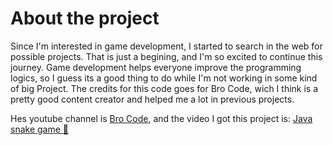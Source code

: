 # About the project
Since I'm interested in game development, I started to search in the web for possible projects. That is just a begining, and I'm so excited to continue this journey.
Game development helps everyone improve the programming logics, so I guess its a good thing to do while I'm not working in some kind of big Project.
The credits for this code goes for Bro Code, wich I think is a pretty good content creator and helped me a lot in previous projects.

Hes youtube channel is [Bro Code](https://www.youtube.com/@BroCodez), and the video I got this project is: [Java snake game 🐍](https://www.youtu.be/bI6e6qjJ8JQ?si=74NyBOmOGEadZRsb)
